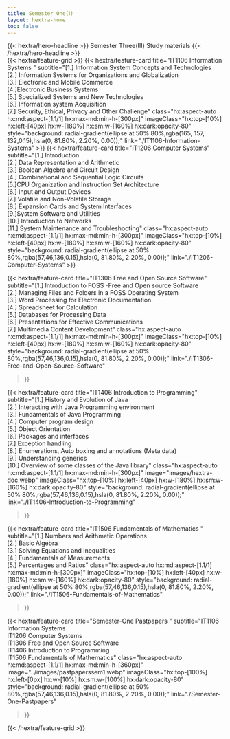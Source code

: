 ```yaml
---
title: Semester One(Ⅰ)
layout: hextra-home
toc: false
---
```


<div class="hx:mt-6 hx:mb-6 hx:mx-auto">
{{< hextra/hero-headline >}}
  Semester Three(Ⅲ) Study materials
{{< /hextra/hero-headline >}}
</div>

<div class="hx:mt-6"></div>
{{< hextra/feature-grid >}}
<!--semester One-->
  {{< hextra/feature-card
    title="IT1106 Information Systems "
    subtitle="[1.] Information System Concepts and Technologies <br>[2.] Information Systems for Organizations and Globalization  <br>[3.] Electronic and Mobile Commerce <br>[4.]Electronic Business Systems <br>[5.] Specialized Systems and New Technologies <br> [6.] Information system Acquisition <br> [7.] Security, Ethical, Privacy and Other Challenge"
    class="hx:aspect-auto hx:md:aspect-[1.1/1] hx:max-md:min-h-[300px]"
    imageClass="hx:top-[10%] hx:left-[40px] hx:w-[180%] hx:sm:w-[160%] hx:dark:opacity-80"
    style="background: radial-gradient(ellipse at 50% 80%,rgba(165, 157, 132,0.15),hsla(0, 81.80%, 2.20%, 0.00));"
    link="./IT1106-Information-Systems"
  >}}
<!--semester Two--> 
  {{< hextra/feature-card
    title="IT1206 Computer Systems"
    subtitle="[1.] Introduction <br>[2.] Data Representation and Arithmetic  <br>[3.] Boolean Algebra and Circuit Design  <br>[4.] Combinational and Sequential Logic Circuits <br>[5.]CPU Organization and Instruction Set Architecture <br>[6.] Input and Output Devices <br> [7.] Volatile and Non-Volatile Storage <br> [8.] Expansion Cards and System Interfaces <br> [9.]System Software and Utilities <br> [10.] Introduction to Networks <br> [11.] System Maintenance and Troubleshooting"
    class="hx:aspect-auto hx:md:aspect-[1.1/1] hx:max-md:min-h-[300px]"
    imageClass="hx:top-[10%] hx:left-[40px] hx:w-[180%] hx:sm:w-[160%] hx:dark:opacity-80"
    style="background: radial-gradient(ellipse at 50% 80%,rgba(57,46,136,0.15),hsla(0, 81.80%, 2.20%, 0.00));"
    link="./IT1206-Computer-Systems"
  >}}

<!--semester Three-->

  {{< hextra/feature-card
    title="IT1306 Free and Open Source Software"
    subtitle="[1.] Introduction to FOSS -Free and Open source Software <br>[2.] Managing Files and Folders in a FOSS Operating System  <br>[3.] Word Processing for Electronic Documentation <br> [4.] Spreadsheet for Calculation <br> [5.] Databases for Processing Data <br> [6.] Presentations for Effective Communications <br> [7.] Multimedia Content Development"
    class="hx:aspect-auto hx:md:aspect-[1.1/1] hx:max-md:min-h-[300px]"
    imageClass="hx:top-[10%] hx:left-[40px] hx:w-[180%] hx:sm:w-[160%] hx:dark:opacity-80"
    style="background: radial-gradient(ellipse at 50% 80%,rgba(57,46,136,0.15),hsla(0, 81.80%, 2.20%, 0.00));"
    link="./IT1306-Free-and-Open-Source-Software"
  >}}

<!--semester Four-->
  {{< hextra/feature-card
    title="IT1406 Introduction to Programming"
    subtitle="[1.] History and Evolution of Java <br> [2.] Interacting with Java Programming environment <br> [3.] Fundamentals of Java Programming <br>[4.] Computer program design <br> [5.] Object Orientation <br> [6.] Packages and interfaces <br> [7.] Exception handling <br> [8.] Enumerations, Auto boxing and annotations (Meta data) <br> [9.] Understanding generics <br> [10.] Overview of some classes of the Java library"
    class="hx:aspect-auto hx:md:aspect-[1.1/1] hx:max-md:min-h-[300px]"
    image="images/hextra-doc.webp"
    imageClass="hx:top-[10%] hx:left-[40px] hx:w-[180%] hx:sm:w-[160%] hx:dark:opacity-80"
    style="background: radial-gradient(ellipse at 50% 80%,rgba(57,46,136,0.15),hsla(0, 81.80%, 2.20%, 0.00));"
    link="./IT1406-Introduction-to-Programming"
  >}}

<!--semester Five-->
  {{< hextra/feature-card
    title="IT1506 Fundamentals of Mathematics "
    subtitle="[1.] Numbers and Arithmetic Operations <br>[2.] Basic Algebra <br>[3.] Solving Equations and Inequalities <br>[4.] Fundamentals of Measurements <br>[5.] Percentages and Ratios"
    class="hx:aspect-auto hx:md:aspect-[1.1/1] hx:max-md:min-h-[300px]"
    imageClass="hx:top-[10%] hx:left-[40px] hx:w-[180%] hx:sm:w-[160%] hx:dark:opacity-80"
    style="background: radial-gradient(ellipse at 50% 80%,rgba(57,46,136,0.15),hsla(0, 81.80%, 2.20%, 0.00));"
    link="./IT1506-Fundamentals-of-Mathematics"
  >}}
<!--semester Six-->

 {{< hextra/feature-card
    title="Semester-One Pastpapers "
    subtitle="IT1106 Information Systems <br>IT1206 Computer Systems <br>IT1306 Free and Open Source Software <br>IT1406 Introduction to Programming <br>IT1506 Fundamentals of Mathematics"
    class="hx:aspect-auto hx:md:aspect-[1.1/1] hx:max-md:min-h-[360px]"
    image="../images/pastpaperssem1.webp"
    imageClass="hx:top-[100%] hx:left-[0px] hx:w-[10%] hx:sm:w-[100%] hx:dark:opacity-80"
    style="background: radial-gradient(ellipse at 50% 80%,rgba(57,46,136,0.15),hsla(0, 81.80%, 2.20%, 0.00));"
    link="./Semester-One-Pastpapers"
  >}}
  
{{< /hextra/feature-grid >}}
